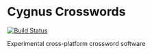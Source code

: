 # Cygnus Crosswords 
[![Build Status](https://travis-ci.org/avp/cygnus.svg?branch=master)](https://travis-ci.org/avp/cygnus)

Experimental cross-platform crossword software
